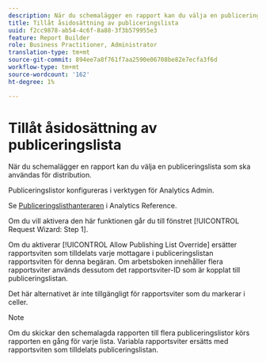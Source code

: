 ```yaml
---
description: När du schemalägger en rapport kan du välja en publiceringslista som ska användas för distribution.
title: Tillåt åsidosättning av publiceringslista
uuid: f2cc9878-ab54-4c6f-8a88-3f3b579955e3
feature: Report Builder
role: Business Practitioner, Administrator
translation-type: tm+mt
source-git-commit: 894ee7a8f761f7aa2590e06708be82e7ecfa3f6d
workflow-type: tm+mt
source-wordcount: '162'
ht-degree: 1%

---
```



# Tillåt åsidosättning av publiceringslista

När du schemalägger en rapport kan du välja en publiceringslista som ska användas för distribution.

Publiceringslistor konfigureras i verktygen för Analytics Admin.

Se [Publiceringslisthanteraren](https://docs.adobe.com/content/help/en/analytics/admin/admin-tools/publishing-list.html) i Analytics Reference.

Om du vill aktivera den här funktionen går du till fönstret [!UICONTROL Request Wizard: Step 1].

Om du aktiverar [!UICONTROL Allow Publishing List Override] ersätter rapportsviten som tilldelats varje mottagare i publiceringslistan rapportsviten för denna begäran. Om arbetsboken innehåller flera rapportsviter används dessutom det rapportsviter-ID som är kopplat till publiceringslistan.

Det här alternativet är inte tillgängligt för rapportsviter som du markerar i celler.

>[!NOTE]
>
>Om du skickar den schemalagda rapporten till flera publiceringslistor körs rapporten en gång för varje lista. Variabla rapportsviter ersätts med rapportsviten som tilldelats publiceringslistan.

